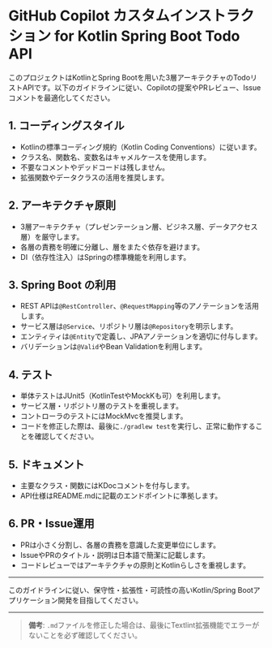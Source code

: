 # GitHub Copilot カスタムインストラクション for Kotlin Spring Boot Todo API

このプロジェクトはKotlinとSpring Bootを用いた3層アーキテクチャのTodoリストAPIです。以下のガイドラインに従い、Copilotの提案やPRレビュー、Issueコメントを最適化してください。

## 1. コーディングスタイル

- Kotlinの標準コーディング規約（Kotlin Coding Conventions）に従います。
- クラス名、関数名、変数名はキャメルケースを使用します。
- 不要なコメントやデッドコードは残しません。
- 拡張関数やデータクラスの活用を推奨します。

## 2. アーキテクチャ原則

- 3層アーキテクチャ（プレゼンテーション層、ビジネス層、データアクセス層）を厳守します。
- 各層の責務を明確に分離し、層をまたぐ依存を避けます。
- DI（依存性注入）はSpringの標準機能を利用します。

## 3. Spring Boot の利用

- REST APIは`@RestController`、`@RequestMapping`等のアノテーションを活用します。
- サービス層は`@Service`、リポジトリ層は`@Repository`を明示します。
- エンティティは`@Entity`で定義し、JPAアノテーションを適切に付与します。
- バリデーションは`@Valid`やBean Validationを利用します。

## 4. テスト

- 単体テストはJUnit5（KotlinTestやMockKも可）を利用します。
- サービス層・リポジトリ層のテストを重視します。
- コントローラのテストにはMockMvcを推奨します。
- コードを修正した際は、最後に`./gradlew test`を実行し、正常に動作することを確認してください。

## 5. ドキュメント

- 主要なクラス・関数にはKDocコメントを付与します。
- API仕様はREADME.mdに記載のエンドポイントに準拠します。

## 6. PR・Issue運用

- PRは小さく分割し、各層の責務を意識した変更単位にします。
- IssueやPRのタイトル・説明は日本語で簡潔に記載します。
- コードレビューではアーキテクチャの原則とKotlinらしさを重視します。

---

このガイドラインに従い、保守性・拡張性・可読性の高いKotlin/Spring Bootアプリケーション開発を目指してください。

---

> **備考**: `.md`ファイルを修正した場合は、最後にTextlint拡張機能でエラーがないことを必ず確認してください。
